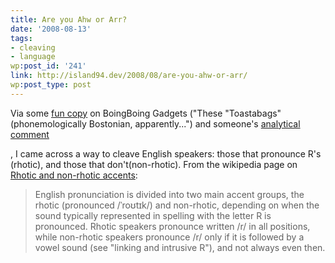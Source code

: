 ```yaml
---
title: Are you Ahw or Arr?
date: '2008-08-13'
tags:
- cleaving
- language
wp:post_id: '241'
link: http://island94.dev/2008/08/are-you-ahw-or-arr/
wp:post_type: post
---
```


<p>Via some <a href="http://gadgets.boingboing.net/2008/08/12/toastabags-grill-che.html">fun copy</a> on BoingBoing Gadgets ("These "Toastabags" (phonemologically Bostonian, apparently...") and someone's <a href="http://gadgets.boingboing.net/2008/08/12/toastabags-grill-che.html#comment-258382">analytical comment</a>

</p><p> , I came across a way to cleave English speakers: those that pronounce R's (rhotic), and those that don't(non-rhotic).  From the wikipedia page on <a href="http://en.wikipedia.org/wiki/Rhotic_and_non-rhotic_accents">Rhotic and non-rhotic accents</a>:</p>
<blockquote><p>English pronunciation is divided into two main accent groups, the rhotic (pronounced /ˈroʊtɪk/) and non-rhotic, depending on when the sound typically represented in spelling with the letter R is pronounced. Rhotic speakers pronounce written /r/ in all positions, while non-rhotic speakers pronounce /r/ only if it is followed by a vowel sound (see "linking and intrusive R"), and not always even then.</p>
</blockquote>
